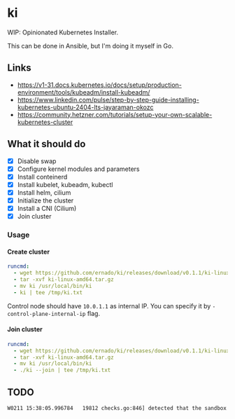 # ki

WIP: Opinionated Kubernetes Installer.

This can be done in Ansible, but I'm doing it myself in Go.

## Links

- https://v1-31.docs.kubernetes.io/docs/setup/production-environment/tools/kubeadm/install-kubeadm/
- https://www.linkedin.com/pulse/step-by-step-guide-installing-kubernetes-ubuntu-2404-lts-jayaraman-okozc
- https://community.hetzner.com/tutorials/setup-your-own-scalable-kubernetes-cluster

## What it should do

- [x] Disable swap
- [x] Configure kernel modules and parameters
- [x] Install conteinerd
- [x] Install kubelet, kubeadm, kubectl
- [x] Install helm, cilium
- [x] Initialize the cluster
- [x] Install a CNI (Cilium)
- [x] Join cluster

### Usage

#### Create cluster

```yaml
runcmd:
  - wget https://github.com/ernado/ki/releases/download/v0.1.1/ki-linux-amd64.tar.gz
  - tar -xvf ki-linux-amd64.tar.gz
  - mv ki /usr/local/bin/ki
  - ki | tee /tmp/ki.txt
```

Control node should have `10.0.1.1` as internal IP.
You can specify it by `-control-plane-internal-ip` flag.

#### Join cluster

```yaml
runcmd:
  - wget https://github.com/ernado/ki/releases/download/v0.1.1/ki-linux-amd64.tar.gz
  - tar -xvf ki-linux-amd64.tar.gz
  - mv ki /usr/local/bin/ki
  - ./ki --join | tee /tmp/ki.txt
```

## TODO

```bash
W0211 15:38:05.996784   19812 checks.go:846] detected that the sandbox image "registry.k8s.io/pause:3.8" of the container runtime is inconsistent with that used by kubeadm.It is recommended to use "registry.k8s.io/pause:3.10" as the CRI sandbox image.
```
